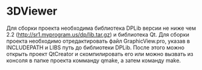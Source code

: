 # 3DViewer
Для сборки проекта необходима библиотека DPLib версии не ниже чем 2.2 (http://sr1.myprogram.us/dp/lib.tar.gz) и библиотека Qt.
Для сборки проекта необходимо отредактировать файл GraphicView.pro, указав в INCLUDEPATH и LIBS путь до библиотеки DPLib.
После этого можно открыть проект QtCreator и скомпилировать его или можно вызвать из консоля в папке проекта комманду qmake, а затем команду make.